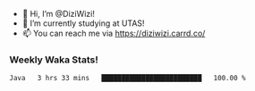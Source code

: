 - 👋 Hi, I’m @DiziWizi!
- 🌱 I’m currently studying at UTAS!
- 📫 You can reach me via https://diziwizi.carrd.co/

### Weekly Waka Stats!
<!--START_SECTION:waka-->

```text
Java   3 hrs 33 mins   █████████████████████████   100.00 %
```

<!--END_SECTION:waka-->
